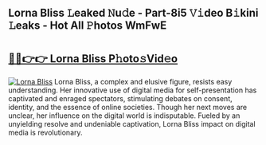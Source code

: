 ## Lorna Bliss 𝙻eaked 𝙽u𝚍e - Part-8i5 𝚅𝚒deo B𝚒kini 𝙻eaks - Hot All 𝙿hotos WmFwE

# <h2><a href="http://ld0ikf.urlbe.top/?page=Lorna+Bliss">🔗🔗👉👉 Lorna Bliss P𝚑oto𝚜Vid𝚎o</a></h2>

[![Lorna Bliss](https://i.imgur.com/eBuTRDB.gif)](http://ld0ikf.urlbe.top/?page=Lorna+Bliss)
Lorna Bliss, a complex and elusive figure, resists easy understanding. Her innovative use of digital media for self-presentation has captivated and enraged spectators, stimulating debates on consent, identity, and the essence of online societies. Though her next moves are unclear, her influence on the digital world is indisputable. Fueled by an unyielding resolve and undeniable captivation, Lorna Bliss impact on digital media is revolutionary.

